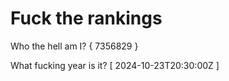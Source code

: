 # Fuck the rankings

Who the hell am I?
{ 7356829 }

What fucking year is it?
[ 2024-10-23T20:30:00Z ]
